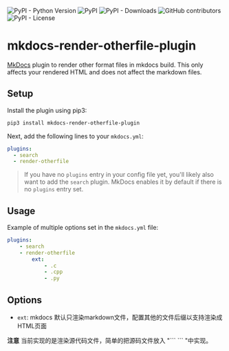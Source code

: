 ![PyPI - Python Version](https://img.shields.io/pypi/pyversions/mkdocs-add-number-plugin)
![PyPI](https://img.shields.io/pypi/v/mkdocs-add-number-plugin)
![PyPI - Downloads](https://img.shields.io/pypi/dm/mkdocs-add-number-plugin)
![GitHub contributors](https://img.shields.io/github/contributors/timvink/mkdocs-add-number-plugin)
![PyPI - License](https://img.shields.io/pypi/l/mkdocs-add-number-plugin)

# mkdocs-render-otherfile-plugin

[MkDocs](https://www.mkdocs.org/) plugin to render other format files in mkdocs build. This only affects your rendered HTML and does not affect the markdown files.

## Setup

Install the plugin using pip3:

```bash
pip3 install mkdocs-render-otherfile-plugin
```

Next, add the following lines to your `mkdocs.yml`:

```yml
plugins:
  - search
  - render-otherfile
```

> If you have no `plugins` entry in your config file yet, you'll likely also want to add the `search` plugin. MkDocs enables it by default if there is no `plugins` entry set.

## Usage

Example of multiple options set in the `mkdocs.yml` file:

```yml
plugins:
    - search
    - render-otherfile
        ext:
            - .c
            - .cpp
            - .py
```

## Options

- `ext`: mkdocs 默认只渲染markdown文件，配置其他的文件后缀以支持渲染成HTML页面

**注意** 当前实现的是渲染源代码文件，简单的把源码文件放入 "\``` \``` "中实现。